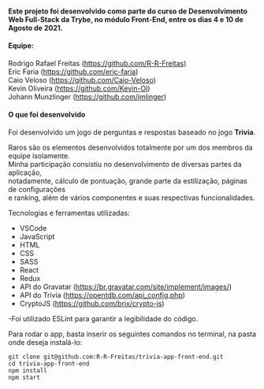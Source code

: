 #### Este projeto foi desenvolvido como parte do curso de Desenvolvimento Web Full-Stack da Trybe, no módulo Front-End, entre os dias 4 e 10 de Agosto de 2021.

#### Equipe:  
Rodrigo Rafael Freitas (https://github.com/R-R-Freitas)  
Eric Faria (https://github.com/eric-faria)  
Caio Veloso (https://github.com/Caio-Veloso)  
Kevin Oliveira (https://github.com/Kevin-Ol)  
Johann Munzlinger (https://github.com/jmlinger)  

#### O que foi desenvolvido  

Foi desenvolvido um jogo de perguntas e respostas baseado no jogo **Trivia**.  

Raros são os elementos desenvolvidos totalmente por um dos membros da equipe isolamente.  
Minha participação consistiu no desenvolvimento de diversas partes da aplicação,  
notadamente, cálculo de pontuação, grande parte da estilização, páginas de configurações  
e ranking, além de vários componentes e suas respectivas funcionalidades.  
  
Tecnologias e ferramentas utilizadas:  
* VSCode  
* JavaScript  
* HTML  
* CSS  
* SASS  
* React  
* Redux  
* API do Gravatar (https://br.gravatar.com/site/implement/images/)  
* API do Trivia (https://opentdb.com/api_config.php)  
* CryptoJS (https://github.com/brix/crypto-js)  
  
  
-Foi utilizado ESLint para garantir a legibilidade do código.  
  
Para rodar o app, basta inserir os seguintes comandos no terminal, na pasta onde deseja instalá-lo:  

```
git clone git@github.com:R-R-Freitas/trivia-app-front-end.git  
cd trivia-app-front-end  
npm install  
npm start  
```
